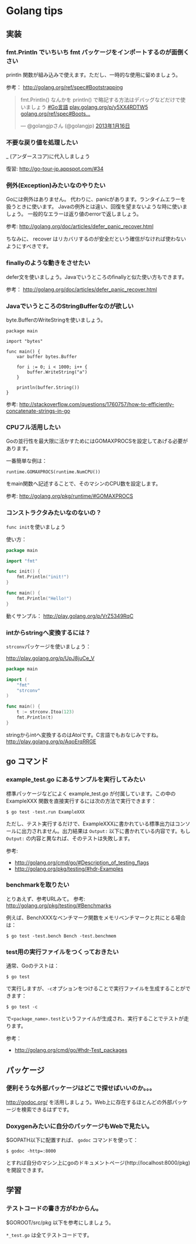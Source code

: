 # Golang tips

## 実装

### fmt.Println でいちいち fmt パッケージをインポートするのが面倒くさい

println 関数が組み込みで使えます。ただし、一時的な使用に留めましょう。

参考： http://golang.org/ref/spec#Bootstrapping

<blockquote class="twitter-tweet" lang="ja"><p>fmt.Println() なんかを println() で略記する方法はデバッグなどだけで使いましょう <a href="https://twitter.com/search/%23Go言語">#Go言語</a> <a href="http://t.co/yYbHLbtk" title="http://play.golang.org/p/y5XX4RDTW5">play.golang.org/p/y5XX4RDTW5</a> <a href="http://t.co/dUxtmL0I" title="http://golang.org/ref/spec#Bootstrapping">golang.org/ref/spec#Boots…</a></p>&mdash; @golangjpさん (@golangjp) <a href="https://twitter.com/golangjp/status/291473554514509825">2013年1月16日</a></blockquote>
<script async src="//platform.twitter.com/widgets.js" charset="utf-8"></script>

### 不要な戻り値を処理したい　

_ (アンダースコア)に代入しましょう

復習: http://go-tour-jp.appspot.com/#34 

### 例外(Exception)みたいなのやりたい

Goには例外はありません。
代わりに、panicがあります。ランタイムエラーを扱うときに使います。
Javaの例外とは違い、回復を望まないような時に使いましょう。
一般的なエラーは返り値のerrorで返しましょう。

参考: http://golang.org/doc/articles/defer_panic_recover.html

ちなみに、 recover はリカバリするのが安全だという確信がなければ使わないようにすべきです。

### finallyのような動きをさせたい

defer文を使いましょう。Javaでいうところのfinallyと似た使い方もできます。

参考： http://golang.org/doc/articles/defer_panic_recover.html

### JavaでいうところのStringBufferなのが欲しい

byte.BufferのWriteStringを使いましょう。

    package main
    
    import "bytes"
    
    func main() {
        var buffer bytes.Buffer
    
        for i := 0; i < 1000; i++ {
            buffer.WriteString("a")
        }
    
        println(buffer.String())
    }

参考: http://stackoverflow.com/questions/1760757/how-to-efficiently-concatenate-strings-in-go


### CPUフル活用したい

Goの並行性を最大限に活かすためにはGOMAXPROCSを設定してあげる必要があります。

一番簡単な例は：

    runtime.GOMAXPROCS(runtime.NumCPU())

をmain関数へ記述することで、そのマシンのCPU数を設定します。

参考: http://golang.org/pkg/runtime/#GOMAXPROCS

### コンストラクタみたいなのないの？

`func init`を使いましょう

使い方：

```go:example.go
package main

import "fmt"

func init() {
	fmt.Println("init!")
}

func main() {
	fmt.Println("Hello!")
}
```

動くサンプル：
http://play.golang.org/p/VrZ5349RqC

### intからstringへ変換するには？

`strconv`パッケージを使いましょう：

http://play.golang.org/p/UpJ8juCe_V

```go:example.go
package main

import (
	"fmt"
	"strconv"
)

func main() {
	t := strconv.Itoa(123)
	fmt.Println(t)
}
```

stringからintへ変換するのはAtoiです。C言語でもおなじみですね。
http://play.golang.org/p/AqoErqRRGE

## go コマンド

### example_test.go にあるサンプルを実行してみたい

標準パッケージなどによく  example_test.go が付属しています。この中の ExampleXXX 関数を直接実行するには次の方法で実行できます：

    $ go test -test.run ExampleXXX

ただし、テスト実行するだけで、ExampleXXXに書かれている標準出力はコンソールに出力されません。出力結果は `Output:` 以下に書かれている内容です。もし `Output:` の内容と異なれば、そのテストは失敗します。

参考:

* http://golang.org/cmd/go/#Description_of_testing_flags
* http://golang.org/pkg/testing/#hdr-Examples

### benchmarkを取りたい

とりあえず、参考URLみて。 
参考: http://golang.org/pkg/testing/#Benchmarks

例えば、BenchXXXなベンチマーク関数をメモリベンチマークと共にとる場合は：

    $ go test -test.bench Bench -test.benchmem

### test用の実行ファイルをつくっておきたい

通常、Goのテストは：

    $ go test

で実行しますが、`-c`オプションをつけることで実行ファイルを生成することができます：

    $ go test -c

で`<package_name>.test`というファイルが生成され、実行することでテストが走ります。

参考：

* http://golang.org/cmd/go/#hdr-Test_packages

## パッケージ

### 便利そうな外部パッケージはどこで探せばいいのか。。。

http://godoc.org/ を活用しましょう。Web上に存在するほとんどの外部パッケージを検索できるはずです。


### Doxygenみたいに自分のパッケージもWebで見たい。

$GOPATH以下に配置すれば、 `godoc` コマンドを使って：

    $ godoc -http=:8000

とすれば自分のマシン上にgoのドキュメントページ(http://localhost:8000/pkg)を開設できます。

## 学習

### テストコードの書き方がわからん。

$GOROOT/src/pkg 以下を参考にしましょう。

`*_test.go` は全てテストコードです。
